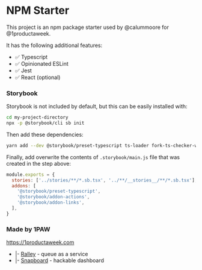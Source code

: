 # NPM Starter

This project is an npm package starter used by @calummoore for @1productaweek.

It has the following additional features:

 * ✅ Typescript
 * ✅ Opinionated ESLint
 * ✅ Jest
 * ✅ React (optional)


### Storybook

Storybook is not included by default, but this can be easily installed with:

```sh
cd my-project-directory
npx -p @storybook/cli sb init
```

Then add these dependencies:
```sh
yarn add --dev @storybook/preset-typescript ts-loader fork-ts-checker-webpack-plugin
```

Finally, add overwrite the contents of  `.storybook/main.js` file that was created in the step above:

```js
module.exports = {
  stories: ['../stories/**/*.sb.tsx', '../**/__stories__/**/*.sb.tsx'],
  addons: [
    '@storybook/preset-typescript',
    '@storybook/addon-actions', 
    '@storybook/addon-links', 
  ],
}
```


### Made by 1PAW

https://1productaweek.com
  * |- [Ralley](https://ralley.io) - queue as a service
  * |- [Snapboard](https://snapboard.io) - hackable dashboard
